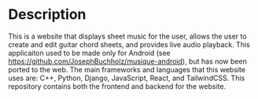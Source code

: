 # Description

This is a website that displays sheet music for the user, allows the user to create and edit guitar chord sheets, and provides live audio playback. This applicaiton used to be made only for Android (see https://github.com/JosephBuchholz/musique-android), but has now been ported to the web. The main frameworks and languages that this website uses are: C++, Python, Django, JavaScript, React, and TailwindCSS. This repository contains both the frontend and backend for the website.

